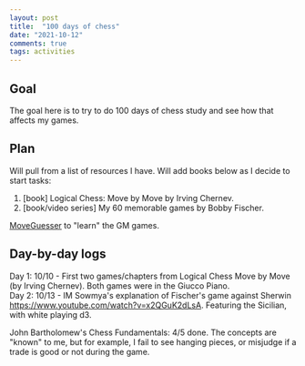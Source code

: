 ```yaml
---
layout: post
title:  "100 days of chess"
date: "2021-10-12"
comments: true
tags: activities
---
```


## Goal
The goal here is to try to do 100 days of chess study and see how that affects my games.

## Plan
Will pull from a list of resources I have. Will add books below as I decide to start tasks:
1. [book] Logical Chess: Move by Move by Irving Chernev.
2. [book/video series] My 60 memorable games by Bobby Fischer.

[MoveGuesser](www.moveguesser.com) to "learn" the GM games.

## Day-by-day logs
Day 1: 10/10 - First two games/chapters from Logical Chess Move by Move (by Irving Chernev). Both games were in the Giucco Piano.  
Day 2: 10/13 - IM Sowmya's explanation of Fischer's game against Sherwin https://www.youtube.com/watch?v=x2QGuK2dLsA. Featuring the Sicilian, with white playing d3.

John Bartholomew's Chess Fundamentals: 4/5 done. The concepts are "known" to me, but for example, I fail to see hanging pieces, or misjudge if a trade is good or not during the game.
